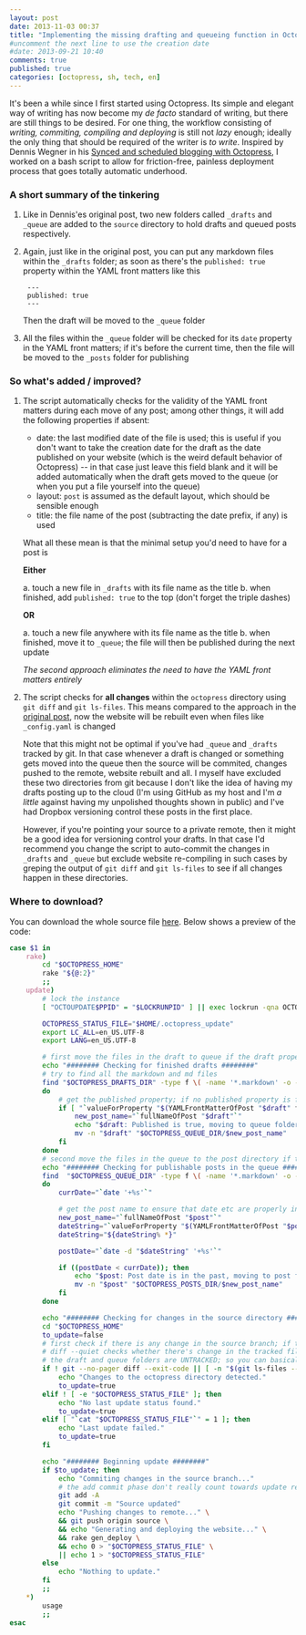```yaml
---
layout: post
date: 2013-11-03 00:37
title: "Implementing the missing drafting and queueing function in Octopress"
#uncomment the next line to use the creation date
#date: 2013-09-21 10:40
comments: true
published: true
categories: [octopress, sh, tech, en]
---
```


It's been a while since I first started using Octopress. Its simple and elegant way of writing has now become my *de facto* standard of writing, but there are still things to be desired. For one thing, the workflow consisting of *writing, commiting, compiling and deploying* is still not *lazy* enough; ideally the only thing that should be required of the writer is *to write*. Inspired by Dennis Wegner in his [Synced and scheduled blogging with Octopress](http://instant-thinking.de/2012/08/03/synced-and-scheduled-blogging-with-octopress/), I worked on a bash script to allow for friction-free, painless deployment process that goes totally automatic underhood.

### A short summary of the tinkering

1. Like in Dennis'es original post, two new folders called `_drafts` and `_queue` are added to the `source` directory to hold drafts and queued posts respectively.
2. Again, just like in the original post, you can put any markdown files within the `_drafts` folder; as soon as there's the `published: true` property within the YAML front matters like this

        ---
        published: true
        ---

    Then the draft will be moved to the `_queue` folder
3. All the files within the `_queue` folder will be checked for its `date` property in the YAML front matters; if it's before the current time, then the file will be moved to the `_posts` folder for publishing

### So what's added / improved?

1. The script automatically checks for the validity of the YAML front matters during each move of any post; among other things, it will add the following properties if absent:
    - date: the last modified date of the file is used; this is useful if you don't want to take the creation date for the draft as the date published on your website (which is the weird default behavior of Octopress) -- in that case just leave this field blank and it will be added automatically when the draft gets moved to the queue (or when you put a file yourself into the queue)
    - layout: `post` is assumed as the default layout, which should be sensible enough
    - title: the file name of the post (subtracting the date prefix, if any) is used

    What all these mean is that the minimal setup you'd need to have for a post is

    **Either**

    a. touch a new file in `_drafts` with its file name as the title
    b. when finished, add `published: true` to the top (don't forget the triple dashes)

    **OR**

    a. touch a new file anywhere with its file name as the title
    b. when finished, move it to `_queue`; the file will then be published during the next update

    *The second approach eliminates the need to have the YAML front matters entirely*
2. The script checks for **all changes** within the `octopress` directory using `git diff` and `git ls-files`. This means compared to the approach in the [original post](http://instant-thinking.de/2012/08/03/synced-and-scheduled-blogging-with-octopress/), now the website will be rebuilt even when files like `_config.yaml` is changed

    Note that this might not be optimal if you've had `_queue` and `_drafts` tracked by git. In that case whenever a draft is changed or something gets moved into the queue then the source will be commited, changes pushed to the remote, website rebuilt and all. I myself have excluded these two directories from git because I don't like the idea of having my drafts posting up to the cloud (I'm using GitHub as my host and I'm *a little* against having my unpolished thoughts shown in public) and I've had Dropbox versioning control these posts in the first place.

    However, if you're pointing your source to a private remote, then it might be a good idea for versioning control your drafts. In that case I'd recommend you change the script to auto-commit the changes in `_drafts` and `_queue` but exclude website re-compiling in such cases by greping the output of `git diff` and `git ls-files` to see if all changes happen in these directories.

### Where to download?

You can download the whole source file [here](downloads/code/octopress). Below shows a preview of the code:

```bash
case $1 in
    rake) 
        cd "$OCTOPRESS_HOME"
        rake "${@:2}"
        ;;
    update)
        # lock the instance
        [ "OCTOUPDATE$PPID" = "$LOCKRUNPID" ] || exec lockrun -qna OCTOUPDATE /tmp/lockrun.octoupdate "$0" "$@" || exit 1

        OCTOPRESS_STATUS_FILE="$HOME/.octopress_update"
        export LC_ALL=en_US.UTF-8
        export LANG=en_US.UTF-8

        # first move the files in the draft to queue if the draft property is set to true
        echo "######## Checking for finished drafts ########"
        # try to find all the markdown and md files
        find "$OCTOPRESS_DRAFTS_DIR" -type f \( -name '*.markdown' -o -name '*.md' \) | while read draft
        do
            # get the published property; if no published property is found then default to false
            if [ "`valueForProperty "$(YAMLFrontMatterOfPost "$draft" false)" 'published'`" = 'true' ]; then
                new_post_name="`fullNameOfPost "$draft"`"
                echo "$draft: Published is true, moving to queue folder (renaming to $new_post_name)..."
                mv -n "$draft" "$OCTOPRESS_QUEUE_DIR/$new_post_name"
            fi
        done
        # second move the files in the queue to the post directory if the date specified is in the past
        echo "######## Checking for publishable posts in the queue ########"
        find  "$OCTOPRESS_QUEUE_DIR" -type f \( -name '*.markdown' -o -name '*.md' \) | while read post
        do
            currDate="`date '+%s'`"

            # get the post name to ensure that date etc are properly initiated
            new_post_name="`fullNameOfPost "$post"`"
            dateString="`valueForProperty "$(YAMLFrontMatterOfPost "$post")" 'date'`"
            dateString="${dateString% *}"

            postDate="`date -d "$dateString" '+%s'`"

            if ((postDate < currDate)); then
                echo "$post: Post date is in the past, moving to post folder (renaming to $new_post_name)..."
                mv -n "$post" "$OCTOPRESS_POSTS_DIR/$new_post_name"
            fi
        done

        echo "######## Checking for changes in the source directory ########"
        cd "$OCTOPRESS_HOME"
        to_update=false
        # first check if there is any change in the source branch; if there's then commit and update
        # diff --quiet checks whether there's change in the tracked files; the second command checks whether there's untracked file
        # the draft and queue folders are UNTRACKED; so you can basically do anything you want for the drafts 
        if ! git --no-pager diff --exit-code || [ -n "$(git ls-files --others --exclude-standard)" ]; then
            echo "Changes to the octopress directory detected."
            to_update=true
        elif ! [ -e "$OCTOPRESS_STATUS_FILE" ]; then
            echo "No last update status found." 
            to_update=true
        elif [ "`cat "$OCTOPRESS_STATUS_FILE"`" = 1 ]; then
            echo "Last update failed."
            to_update=true
        fi

        echo "######## Beginning update ########"
        if $to_update; then
            echo "Commiting changes in the source branch..." 
            # the add commit phase don't really count towards update result as it can give back error code if there's nothing to commit
            git add -A 
            git commit -m "Source updated" 
            echo "Pushing changes to remote..." \
            && git push origin source \
            && echo "Generating and deploying the website..." \
            && rake gen_deploy \
            && echo 0 > "$OCTOPRESS_STATUS_FILE" \
            || echo 1 > "$OCTOPRESS_STATUS_FILE"
        else
            echo "Nothing to update."
        fi
        ;;
    *)
        usage
        ;;
esac
```
